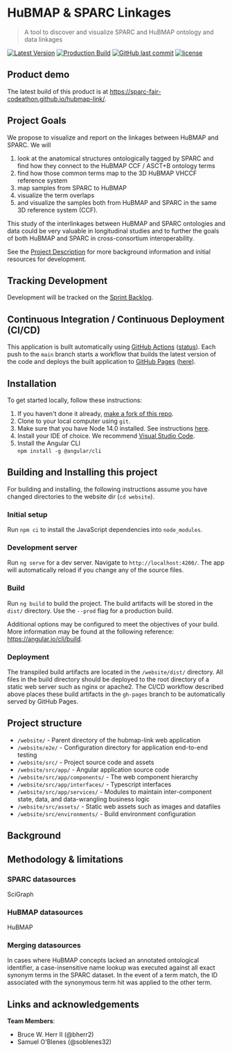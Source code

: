 # HuBMAP & SPARC Linkages

> A tool to discover and visualize SPARC and HuBMAP ontology and data linkages

[![Latest Version](https://img.shields.io/badge/Production%20Site-Live-brightgreen)](https://sparc-fair-codeathon.github.io/hubmap-link/)
[![Production Build](https://github.com/SPARC-FAIR-Codeathon/hubmap-link/actions/workflows/production-build.yml/badge.svg)](https://github.com/SPARC-FAIR-Codeathon/hubmap-link/actions/workflows/production-build.yml)
[![GitHub last commit](https://img.shields.io/github/last-commit/SPARC-FAIR-Codeathon/hubmap-link.svg)](https://github.com/SPARC-FAIR-Codeathon/hubmap-link/commits/main)
[![license](https://img.shields.io/github/license/mashape/apistatus.svg)](LICENSE)

## Product demo

The latest build of this product is at <https://sparc-fair-codeathon.github.io/hubmap-link/>.

## Project Goals

We propose to visualize and report on the linkages between HuBMAP and SPARC. We will

1) look at the anatomical structures ontologically tagged by SPARC and find how they connect to the HuBMAP CCF / ASCT+B ontology terms
2) find how those common terms map to the 3D HuBMAP VHCCF reference system
3) map samples from SPARC to HuBMAP
4) visualize the term overlaps
5) and visualize the samples both from HuBMAP and SPARC in the same 3D reference system (CCF).

This study of the interlinkages between HuBMAP and SPARC ontologies and data could be very valuable in longitudinal studies and to further the goals of both HuBMAP and SPARC in cross-consortium interoperability.

See the [Project Description](DESCRIPTION.md) for more background information and initial resources for development.

## Tracking Development

Development will be tracked on the [Sprint Backlog](https://github.com/SPARC-FAIR-Codeathon/hubmap-link/projects/1).

## Continuous Integration / Continuous Deployment (CI/CD)

This application is built automatically using [GitHub Actions](https://github.com/features/actions) ([status](https://github.com/SPARC-FAIR-Codeathon/hubmap-link/actions/workflows/production-build.yml)). Each push to the `main` branch starts a workflow that builds the latest version of the code and deploys the built application to [GitHub Pages](https://pages.github.com/) ([here](https://sparc-fair-codeathon.github.io/hubmap-link/)).

## Installation

To get started locally, follow these instructions:

1. If you haven't done it already, [make a fork of this repo](https://github.com/SPARC-FAIR-Codeathon/hubmap-link/fork).
1. Clone to your local computer using `git`.
1. Make sure that you have Node 14.0 installed. See instructions [here](https://nodejs.org/en/download/).
1. Install your IDE of choice. We recommend [Visual Studio Code](https://code.visualstudio.com/).
1. Install the Angular CLI \
    `npm install -g @angular/cli`

## Building and Installing this project

For building and installing, the following instructions assume you have changed directories to the website dir (`cd website`).

### Initial setup

Run `npm ci` to install the JavaScript dependencies into `node_modules`.

### Development server

Run `ng serve` for a dev server. Navigate to `http://localhost:4200/`. The app will automatically reload if you change any of the source files.

### Build

Run `ng build` to build the project. The build artifacts will be stored in the `dist/` directory. Use the `--prod` flag for a production build.

Additional options may be configured to meet the objectives of your build. More information may be found at the following reference: https://angular.io/cli/build.

### Deployment

The transpiled build artifacts are located in the `/website/dist/` directory. All files in the build directory should be deployed to the root directory of a static web server such as nginx or apache2. The CI/CD workflow described above places these build artifacts in the `gh-pages` branch to be automatically served by GitHub Pages.

## Project structure

* `/website/` - Parent directory of the hubmap-link web application
* `/website/e2e/` - Configuration directory for application end-to-end testing
* `/website/src/` - Project source code and assets
* `/website/src/app/` - Angular application source code 
* `/website/src/app/components/` - The web component hierarchy 
* `/website/src/app/interfaces/` - Typescript interfaces
* `/website/src/app/services/` - Modules to maintain inter-component state, data, and data-wrangling business logic
* `/website/src/assets/` - Static web assets such as images and datafiles
* `/website/src/environments/` - Build environment configuration

## Background

## Methodology & limitations

### SPARC datasources

SciGraph

### HuBMAP datasources

HuBMAP

### Merging datasources

In cases where HuBMAP concepts lacked an annotated ontological identifier, a case-insensitive name lookup was executed against all exact synonym terms in the SPARC dataset. In the event of a term match, the ID associated with the synonymous term hit was applied to the other term.

## Links and acknowledgements

**Team Members**:

* Bruce W. Herr II (@bherr2)
* Samuel O'Blenes (@soblenes32)
